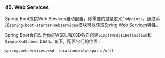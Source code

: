 ### 45. Web Services

Spring Boot提供Web Services自动配置，你需要的就是定义`Endpoints`。通过添加`spring-boot-starter-webservices`模块可以获取[Spring Web Services特性](https://docs.spring.io/spring-ws/docs/3.0.0.RELEASE/reference/)。

Spring Boot会自动为你的WSDL和XSD各自创建`SimpleWsdl11Definition`和`SimpleXsdSchema` bean。如下，配置它们的位置：
```properties
spring.webservices.wsdl-locations=classpath:/wsdl
```
